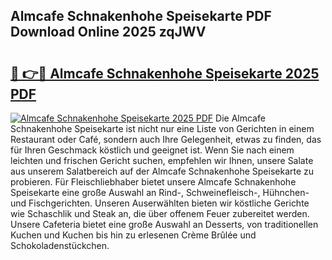 ## Almcafe Schnakenhohe Speisekarte PDF Download Online 2025 zqJWV

# <h2><a href="http://gcai90z.nevu.top/?p=Almcafe+Schnakenhohe+Speisekarte">🔗 👉🔴 Almcafe Schnakenhohe Speisekarte 2025 PDF</a></h2>

[![Almcafe Schnakenhohe Speisekarte 2025 PDF](https://i.imgur.com/dBaPXMq.png)](http://gcai90z.nevu.top/?p=Almcafe+Schnakenhohe+Speisekarte)
Die Almcafe Schnakenhohe Speisekarte ist nicht nur eine Liste von Gerichten in einem Restaurant oder Café, sondern auch Ihre Gelegenheit, etwas zu finden, das für Ihren Geschmack köstlich und geeignet ist. Wenn Sie nach einem leichten und frischen Gericht suchen, empfehlen wir Ihnen, unsere Salate aus unserem Salatbereich auf der Almcafe Schnakenhohe Speisekarte zu probieren. Für Fleischliebhaber bietet unsere Almcafe Schnakenhohe Speisekarte eine große Auswahl an Rind-, Schweinefleisch-, Hühnchen- und Fischgerichten. Unseren Auserwählten bieten wir köstliche Gerichte wie Schaschlik und Steak an, die über offenem Feuer zubereitet werden. Unsere Cafeteria bietet eine große Auswahl an Desserts, von traditionellen Kuchen und Kuchen bis hin zu erlesenen Crème Brûlée und Schokoladenstückchen.
